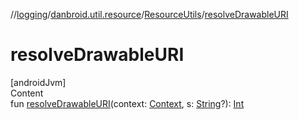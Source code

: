 //[logging](../../../index.md)/[danbroid.util.resource](../index.md)/[ResourceUtils](index.md)/[resolveDrawableURI](resolve-drawable-u-r-i.md)



# resolveDrawableURI  
[androidJvm]  
Content  
fun [resolveDrawableURI](resolve-drawable-u-r-i.md)(context: [Context](https://developer.android.com/reference/kotlin/android/content/Context.html), s: [String](https://kotlinlang.org/api/latest/jvm/stdlib/kotlin/-string/index.html)?): [Int](https://kotlinlang.org/api/latest/jvm/stdlib/kotlin/-int/index.html)  



